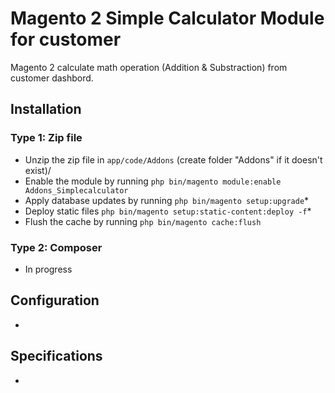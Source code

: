 # Magento 2 Simple Calculator Module for customer 

Magento 2 calculate math operation (Addition & Substraction) from customer dashbord. 

## Installation


### Type 1: Zip file

 - Unzip the zip file in `app/code/Addons` (create folder "Addons" if it doesn't exist)/
 - Enable the module by running `php bin/magento module:enable Addons_Simplecalculator`
 - Apply database updates by running `php bin/magento setup:upgrade`\*
 - Deploy static files `php bin/magento setup:static-content:deploy -f`\*
 - Flush the cache by running `php bin/magento cache:flush`

### Type 2: Composer

 - In progress


## Configuration

- 

## Specifications

-




